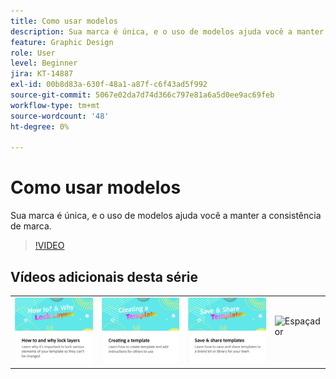 ```yaml
---
title: Como usar modelos
description: Sua marca é única, e o uso de modelos ajuda você a manter a consistência de marca
feature: Graphic Design
role: User
level: Beginner
jira: KT-14887
exl-id: 00b8d83a-630f-48a1-a87f-c6f43ad5f992
source-git-commit: 5067e02da7d74d366c797e81a6a5d0ee9ac69feb
workflow-type: tm+mt
source-wordcount: '48'
ht-degree: 0%

---
```


# Como usar modelos

Sua marca é única, e o uso de modelos ajuda você a manter a consistência de marca.

>[!VIDEO](https://video.tv.adobe.com/v/3427099?quality=12&learn=on&hidetitle=true)

## Vídeos adicionais desta série

<table style="table-layout:fixed">
<tr>
    <td>
            <a href="lock-layers.md">
                <img alt="Como e por que bloquear camadas" src="assets/lock-layers.png" />
            </a>
    </td>
    <td>
         <a href="create-templates.md">
            <img alt="Criação de um modelo" src="assets/create-template.png" />
         </a>
    </td>
    <td>
            <a href="share-templates.md">
                <img alt="Salvar e compartilhar modelos" src="assets/share-templates.png" />
            </a>
    </td>
    <td>
      <img alt="Espaçador" src="../assets/Whitespacer.png" />
      <div>
      <br>
    </td>
</tr>
</table>
